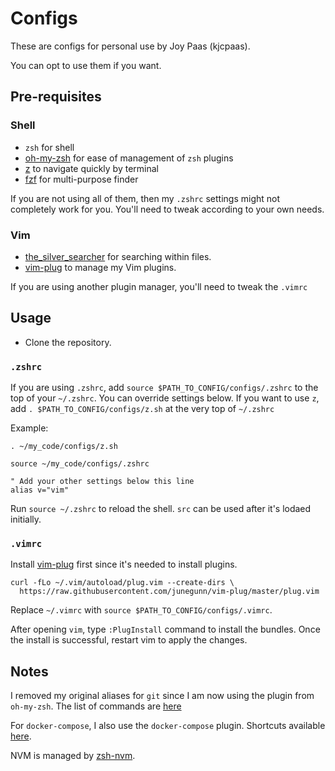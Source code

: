 # Configs

These are configs for personal use by Joy Paas (kjcpaas).

You can opt to use them if you want.

## Pre-requisites


### Shell

- `zsh` for shell
- [oh-my-zsh](https://github.com/robbyrussell/oh-my-zsh) for ease of management of `zsh` plugins
- [z](https://github.com/rupa/z) to navigate quickly by terminal
- [fzf](https://github.com/junegunn/fzf) for multi-purpose finder

If you are not using all of them, then my `.zshrc` settings might not completely work for you. You'll need to tweak according to your own needs.

### Vim

- [the_silver_searcher](https://github.com/ggreer/the_silver_searcher) for searching within files.
- [vim-plug](https://github.com/junegunn/vim-plug) to manage my Vim plugins.

If you are using another plugin manager, you'll need to tweak the `.vimrc`

## Usage

- Clone the repository.

### `.zshrc`

If you are using `.zshrc`, add `source $PATH_TO_CONFIG/configs/.zshrc` to the top of your `~/.zshrc`. You can override settings below.
If you want to use `z`, add `. $PATH_TO_CONFIG/configs/z.sh` at the very top of `~/.zshrc`

Example:
```
. ~/my_code/configs/z.sh

source ~/my_code/configs/.zshrc

" Add your other settings below this line
alias v="vim"
```

Run `source ~/.zshrc` to reload the shell. `src` can be used after it's lodaed initially.

### `.vimrc`

Install [vim-plug](https://github.com/junegunn/vim-plug) first since it's needed to install plugins.

```
curl -fLo ~/.vim/autoload/plug.vim --create-dirs \
  https://raw.githubusercontent.com/junegunn/vim-plug/master/plug.vim
```

Replace `~/.vimrc` with `source $PATH_TO_CONFIG/configs/.vimrc`.

After opening `vim`, type `:PlugInstall` command to install the bundles. Once the install is successful, restart vim to apply the changes.

## Notes

I removed my original aliases for `git` since I am now using the plugin from `oh-my-zsh`. The list of commands are [here](https://github.com/robbyrussell/oh-my-zsh/wiki/Plugin:git)

For `docker-compose`, I also use the `docker-compose` plugin. Shortcuts available [here](https://github.com/robbyrussell/oh-my-zsh/blob/master/plugins/docker-compose/docker-compose.plugin.zsh).

NVM is managed by [zsh-nvm](https://github.com/lukechilds/zsh-nvm).
